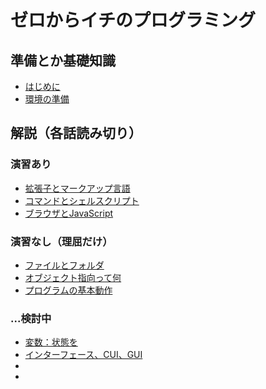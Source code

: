 ゼロからイチのプログラミング
=

準備とか基礎知識
-

- [はじめに](./first/index.md)
- [環境の準備](./environment/index.md)

解説（各話読み切り）
-

### 演習あり

- [拡張子とマークアップ言語](./markup/index.md)
- [コマンドとシェルスクリプト](./shell/index.md)
- [ブラウザとJavaScript](./javascript/index.md)

### 演習なし（理屈だけ）

- [ファイルとフォルダ](./fundamental/index.md)
- [オブジェクト指向って何](./programming_paradigm/index.md)
- [プログラムの基本動作](./structure/index.md)

### ...検討中

- [変数：状態を](./xxx/index.md)
- [インターフェース、CUI、GUI](./xxx/index.md)
- [](./xxx/index.md)
- [](./xxx/index.md)

